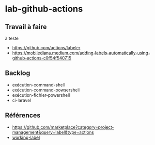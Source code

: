 # lab-github-actions

 
## Travail à faire

à teste 

- https://github.com/actions/labeler
- https://mobilediana.medium.com/adding-labels-automatically-using-github-actions-c0f54f540715

## Backlog

- exécution-command-shell
- exécution-command-powsershell
- exécution-fichier-powershell
- ci-laravel


## Références 

- https://github.com/marketplace?category=project-management&query=label&type=actions
- [working-label](https://github.com/marketplace/actions/working-label)
